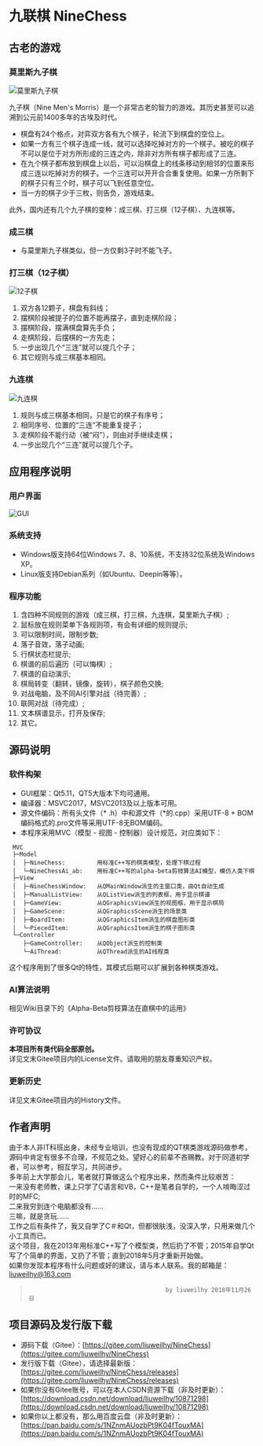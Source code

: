 # 九联棋 NineChess
## 古老的游戏
### 莫里斯九子棋
![莫里斯九子棋](./screenshot/莫里斯九子棋.PNG "Optional title")

九子棋（Nine Men's Morris）是一个非常古老的智力的游戏。其历史甚至可以追溯到公元前1400多年的古埃及时代。

+ 棋盘有24个格点，对弈双方各有九个棋子，轮流下到棋盘的空位上。
+ 如果一方有三个棋子连成一线，就可以选择吃掉对方的一个棋子。被吃的棋子不可以是位于对方所形成的三连之内，除非对方所有棋子都形成了三连。
+ 在九个棋子都布放到棋盘上以后，可以沿棋盘上的线条移动到相邻的位置来形成三连以吃掉对方的棋子。一个三连可以开开合合重复使用。如果一方所剩下的棋子只有三个时，棋子可以飞到任意空位。
+ 当一方的棋子少于三枚，则告负，游戏结束。

此外，国内还有几个九子棋的变种：成三棋、打三棋（12子棋）、九连棋等。

### 成三棋
+ 与莫里斯九子棋类似，但一方仅剩3子时不能飞子。

### 打三棋（12子棋）
![12子棋](./screenshot/12子棋.PNG "Optional title")

1. 双方各12颗子，棋盘有斜线；
2. 摆棋阶段被提子的位置不能再摆子，直到走棋阶段；
3. 摆棋阶段，摆满棋盘算先手负；
4. 走棋阶段，后摆棋的一方先走；
5. 一步出现几个“三连”就可以提几个子；
6. 其它规则与成三棋基本相同。

### 九连棋
![九连棋](./screenshot/九连棋.PNG "Optional title")

1. 规则与成三棋基本相同，只是它的棋子有序号；
2. 相同序号、位置的“三连”不能重复提子；
3. 走棋阶段不能行动（被“闷”），则由对手继续走棋；
4. 一步出现几个“三连”就可以提几个子。

## 应用程序说明
### 用户界面
![GUI](./screenshot/GUI.PNG "Optional title")

### 系统支持
+ Windows版支持64位Windows 7、8、10系统，不支持32位系统及Windows XP。
+ Linux版支持Debian系列（如Ubuntu、Deepin等等）。

### 程序功能
1. 含四种不同规则的游戏（成三棋，打三棋，九连棋，莫里斯九子棋）;
2. 鼠标放在规则菜单下各规则项，有会有详细的规则提示;
3. 可以限制时间，限制步数;
4. 落子音效，落子动画;
5. 行棋状态栏提示;
6. 棋谱的前后遍历（可以悔棋）;
7. 棋谱的自动演示;
8. 棋局转变（翻转，镜像，旋转），棋子颜色交换;
9. 对战电脑，及不同AI引擎对战（待完善）;
10. 联网对战（待完成）;
11. 文本棋谱显示，打开及保存;
12. 其它。

## 源码说明
### 软件构架
+ GUI框架：Qt5.11，QT5大版本下均可通用。
+ 编译器：MSVC2017，MSVC2013及以上版本可用。
+ 源文件编码：所有头文件（* .h）中和源文件（*的.cpp）采用UTF-8 + BOM编码格式的.pro文件等采用UTF-8无BOM编码。
+ 本程序采用MVC（模型 - 视图 - 控制器）设计规范，对应类如下：
```
 MVC
 ├─Model
 │  ├─NineChess:         用标准C++写的棋类模型，处理下棋过程
 │  └─NineChessAi_ab:    用标准C++写的alpha-beta剪枝算法AI模型，模仿人类下棋
 ├─View
 │  ├─NineChessWindow:   从QMainWindow派生的主窗口类，由Qt自动生成
 │  ├─ManualListView:    从QListView派生的列表框，用于显示棋谱
 │  ├─GameView:          从QGraphicsView派生的视图框，用于显示棋局
 │  ├─GameScene:         从QGraphicsScene派生的场景类
 │  ├─BoardItem:         从QGraphicsItem派生的棋盘图形类
 │  └─PiecedItem:        从QGraphicsItem派生的棋子图形类
 └─Controller
    ├─GameController:    从QObject派生的控制类
    └─AiThread:          从QThread派生的AI线程类
```
这个程序用到了很多Qt的特性，其模式后期可以扩展到各种棋类游戏。

### AI算法说明
相见Wiki目录下的《Alpha-Beta剪枝算法在直棋中的运用》

### 许可协议
**本项目所有类代码全部原创。**  
详见文末Gitee项目内的License文件。请取用的朋友尊重知识产权。

### 更新历史
详见文末Gitee项目内的History文件。

## 作者声明
由于本人非IT科班出身，未经专业培训，也没有现成的QT棋类游戏源码做参考，源码中肯定有很多不合理，不规范之处。望好心的前辈不吝赐教。对于同道初学者，可以参考，相互学习，共同进步。  
多年前上大学那会儿，笔者就打算做这么个程序出来，然而条件比较艰苦：  
一来没有老师教，课上只学了Ç语言和VB，C++是笔者自学的，一个人啃晦涩过时的MFC;  
二来我穷到连个电脑都没有......  
三嘛，就是贪玩......  
工作之后有条件了，我又自学了C＃和Qt，但都很肤浅，没深入学，只用来做几个小工具而已。  
这个项目，我在2013年用标准C++写了个模型类，然后扔了不管；2015年自学Qt写了个简单的界面，又扔了不管；直到2018年5月才重新开始做。  
如果你发现本程序有什么问题或好的建议，请与本人联系。我的邮箱是：liuweilhy@163.com  
>                                            by liuweilhy 2018年11月26日

## 项目源码及发行版下载
+ 源码下载（Gitee）：[https://gitee.com/liuweilhy/NineChess](https://gitee.com/liuweilhy/NineChess)
+ 发行版下载（Gitee），请选择最新版：[https://gitee.com/liuweilhy/NineChess/releases](https://gitee.com/liuweilhy/NineChess/releases)
+ 如果你没有Gitee账号，可以在本人CSDN资源下载（非及时更新）：[https://download.csdn.net/download/liuweilhy/10871298](https://download.csdn.net/download/liuweilhy/10871298)
+ 如果你以上都没有，那么用百度云盘（非及时更新）：[https://pan.baidu.com/s/1NZnmAUozbPt9K04fTouxMA](https://pan.baidu.com/s/1NZnmAUozbPt9K04fTouxMA)
